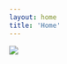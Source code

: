 ```yaml
---
layout: home
title: 'Home'
---
```


<a href="/images/Skatepark photo.PNG"><img src="/images/Skatepark photo_trimmed.png" /></a>
